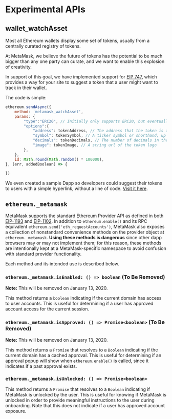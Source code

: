 # Experimental APIs

## wallet_watchAsset

Most all Ethereum wallets display some set of tokens, usually from a centrally curated registry of tokens.

At MetaMask, we believe the future of tokens has the potential to be much bigger than any one party can curate, and we want to enable this explosion of creativity.

In support of this goal, we have implemented support for [EIP 747](https://github.com/estebanmino/EIPs/blob/master/EIPS/eip-747.md), which provides a way for your site to suggest a token that a user might want to track in their wallet.

The code is simple:

```javascript
ethereum.sendAsync({
	method: 'metamask_watchAsset',
	params: {
		"type":"ERC20", // Initially only supports ERC20, but eventually more!
		"options":{
			"address": tokenAddress, // The address that the token is at.
			"symbol": tokenSymbol, // A ticker symbol or shorthand, up to 5 chars.
			"decimals": tokenDecimals, // The number of decimals in the token
			"image": tokenImage, // A string url of the token logo
		},
	},
	id: Math.round(Math.random() * 100000),
}, (err, addedBoolean) => {

})
```

We even created a sample Dapp so developers could suggest their tokens to users with a simple hyperlink, without a line of code. [Visit it here](https://github.com/MetaMask/Add-Token).

## `ethereum._metamask`

MetaMask supports the standard Ethereum Provider API as defined in both [EIP-1193](https://github.com/ethereum/EIPs/blob/master/EIPS/eip-1193.md) and [EIP-1102](https://github.com/ethereum/EIPs/blob/master/EIPS/eip-1102.md). In addition to `ethereum.enable()` and its RPC equivalent `ethereum.send('eth_requestAccounts')`, MetaMask also exposes a collection of nonstandard convenience methods on the provider object at `ethereum._metamask`. **Using these methods is dangerous** since other dapp browsers may or may not implement them; for this reason, these methods are intentionally kept at a MetaMask-specific namespace to avoid confusion with standard provider functionality.

Each method and its intended use is described below.

### `ethereum._metamask.isEnabled: () => boolean` (To Be Removed)

**Note:** This will be removed on January 13, 2020.

This method returns a `boolean` indicating if the current domain has access to user accounts. This is useful for determining if a user has approved account access for the current session.

### `ethereum._metamask.isApproved: () => Promise<boolean>` (To Be Removed)

**Note:** This will be removed on January 13, 2020.

This method returns a `Promise` that resolves to a `Boolean` indicating if the current domain has a cached approval. This is useful for determining if an approval popup will show when `ethereum.enable()` is called, since it indicates if a past approval exists.

### `ethereum._metamask.isUnlocked: () => Promise<boolean>`

This method returns a `Promise` that resolves to a `Boolean` indicating if MetaMask is unlocked by the user. This is useful for knowing if MetaMask is unlocked in order to provide meaningful instructions to the user during onboarding. Note that this does not indicate if a user has approved account exposure.
